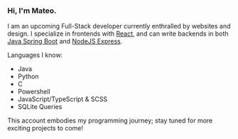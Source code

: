 ### Hi, I'm Mateo.

I am an upcoming Full-Stack developer currently enthralled by websites and design. I specialize in frontends with [React](https://reactjs.org/), and can write backends in both [Java Spring Boot](https://spring.io/projects/spring-boot) and [NodeJS Express](https://expressjs.com/). 

Languages I know:
- Java
- Python
- C
- Powershell
- JavaScript/TypeScript & SCSS
- SQLite Queries

This account embodies my programming journey; stay tuned for more exciting projects to come!
